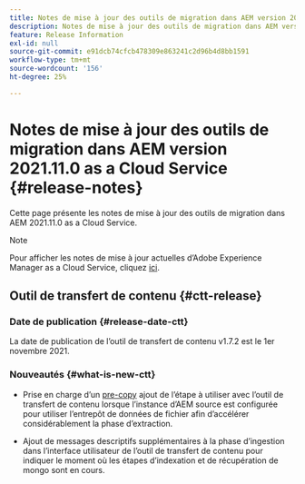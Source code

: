 ```yaml
---
title: Notes de mise à jour des outils de migration dans AEM version 2021.11.0 as a Cloud Service
description: Notes de mise à jour des outils de migration dans AEM version 2021.11.0 as a Cloud Service
feature: Release Information
exl-id: null
source-git-commit: e91dcb74cfcb478309e863241c2d96b4d8bb1591
workflow-type: tm+mt
source-wordcount: '156'
ht-degree: 25%

---
```



# Notes de mise à jour des outils de migration dans AEM version 2021.11.0 as a Cloud Service {#release-notes}

Cette page présente les notes de mise à jour des outils de migration dans AEM 2021.11.0 as a Cloud Service.

>[!NOTE]
>Pour afficher les notes de mise à jour actuelles d’Adobe Experience Manager as a Cloud Service, cliquez [ici](https://experienceleague.adobe.com/docs/experience-manager-cloud-service/release-notes/release-notes/release-notes-current.html?lang=fr).

## Outil de transfert de contenu {#ctt-release}

### Date de publication {#release-date-ctt}

La date de publication de l’outil de transfert de contenu v1.7.2 est le 1er novembre 2021.

### Nouveautés {#what-is-new-ctt}

* Prise en charge d’un [pre-copy](https://experienceleague.adobe.com/docs/experience-manager-cloud-service/moving/cloud-migration/content-transfer-tool/handling-large-content-repositories.html?lang=fr) ajout de l’étape à utiliser avec l’outil de transfert de contenu lorsque l’instance d’AEM source est configurée pour utiliser l’entrepôt de données de fichier afin d’accélérer considérablement la phase d’extraction.

* Ajout de messages descriptifs supplémentaires à la phase d’ingestion dans l’interface utilisateur de l’outil de transfert de contenu pour indiquer le moment où les étapes d’indexation et de récupération de mongo sont en cours.